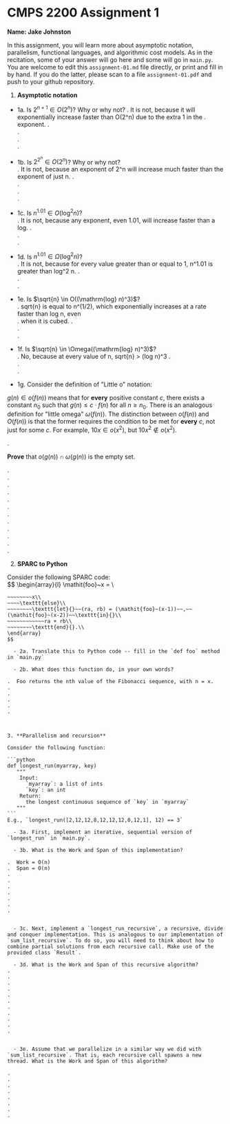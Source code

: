 

# CMPS 2200 Assignment 1

**Name: Jake Johnston**


In this assignment, you will learn more about asymptotic notation, parallelism, functional languages, and algorithmic cost models. As in the recitation, some of your answer will go here and some will go in `main.py`. You are welcome to edit this `assignment-01.md` file directly, or print and fill in by hand. If you do the latter, please scan to a file `assignment-01.pdf` and push to your github repository.



1. **Asymptotic notation**

  - 1a. Is $2^{n+1} \in O(2^n)$? Why or why not?
.     It is not, because it will exponentially increase faster than O(2^n) due to the extra 1 in the
.     exponent.
.  
.  
.  
.
  - 1b. Is $2^{2^n} \in O(2^n)$? Why or why not?     
.     It is not, because an exponent of 2^n will increase much faster than the exponent of just n.
.  
.  
.  
.  
  - 1c. Is $n^{1.01} \in O(\mathrm{log}^2 n)$?    
.     It is not, because any exponent, even 1.01, will increase faster than a log.
.  
.  
.  

  - 1d. Is $n^{1.01} \in \Omega(\mathrm{log}^2 n)$?  
.     It is not, because for every value greater than or equal to 1, n^1.01 is greater than log^2 n.
.  
.  
.  
  - 1e. Is $\sqrt{n} \in O((\mathrm{log} n)^3)$?  
.     sqrt{n} is equal to n^(1/2), which exponentially increases at a rate faster than log n, even    
.      when it is cubed.
.  
.  
.  
  - 1f. Is $\sqrt{n} \in \Omega((\mathrm{log} n)^3)$?  
.     No, because at every value of n, sqrt{n} > (log n)^3
.  
.  
.  

  - 1g. Consider the definition of "Little o" notation:

$g(n) \in o(f(n))$ means that for **every** positive constant $c$, there exists a constant $n_0$ such that $g(n) \le c \cdot f(n)$ for all $n \ge n_0$. There is an analogous definition for "little omega" $\omega(f(n))$. The distinction between $o(f(n))$ and $O(f(n))$ is that the former requires the condition to be met for **every** $c$, not just for some $c$. For example, $10x \in o(x^2)$, but $10x^2 \notin o(x^2)$.  

.  

**Prove** that $o(g(n)) \cap \omega(g(n))$ is the empty set.  

.     
.  
.  
.  
.  
.  
.  
.  
.  
.  
.  
.  



2. **SPARC to Python**

Consider the following SPARC code:  
$$
\begin{array}{l}
\mathit{foo}~x =   \\
~~~~\texttt{if}{}~~x \le 1~~\texttt{then}{}\\
~~~~~~~~x\\   
~~~~\texttt{else}\\
~~~~~~~~\texttt{let}{}~~(ra, rb) = (\mathit{foo}~(x-1))~~,~~(\mathit{foo}~(x-2))~~\texttt{in}{}\\  
~~~~~~~~~~~~ra + rb\\  
~~~~~~~~\texttt{end}{}.\\
\end{array}
$$

  - 2a. Translate this to Python code -- fill in the `def foo` method in `main.py`  

  - 2b. What does this function do, in your own words?  

.  Foo returns the nth value of the Fibonacci sequence, with n = x.
.  
.  
.  
.  
.  



3. **Parallelism and recursion**

Consider the following function:  

```python
def longest_run(myarray, key)
   """
    Input:
      `myarray`: a list of ints
      `key`: an int
    Return:
      the longest continuous sequence of `key` in `myarray`
   """
```
E.g., `longest_run([2,12,12,8,12,12,12,0,12,1], 12) == 3`  

  - 3a. First, implement an iterative, sequential version of `longest_run` in `main.py`.  

  - 3b. What is the Work and Span of this implementation?  

.  Work = O(n)
.  Span = O(n)
.  
.  
.  
.  
.  
.  
.  


  - 3c. Next, implement a `longest_run_recursive`, a recursive, divide and conquer implementation. This is analogous to our implementation of `sum_list_recursive`. To do so, you will need to think about how to combine partial solutions from each recursive call. Make use of the provided class `Result`.   

  - 3d. What is the Work and Span of this recursive algorithm?  
.  
.  
.  
.  
.  
.  
.  
.  
.  
.  
.  


  - 3e. Assume that we parallelize in a similar way we did with `sum_list_recursive`. That is, each recursive call spawns a new thread. What is the Work and Span of this algorithm?  

.  
.  
.  
.  
.  
.  
.  
.  

